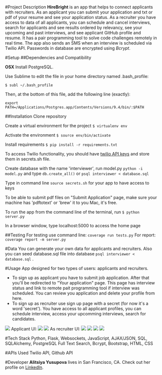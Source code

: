 #Project Description
**HireBright** is an app that helps to connect applicants with recruiters. As an applicant you can submit your application and txt or pdf of your resume and see your application status. As a recruiter you have access to data of all applicants, you can schedule and cancel interviews, search for applicants and see results ordered by relevancy, see your upcoming and past interviews, and see applicant GitHub profile and resume. It has a pair programming tool to solve code challenges remotely in real time. The app also sends an SMS when an interview is scheduled via Twilio API. Passwords in database are encrypted using *Bcrypt*.

#Setup
##Dependencies and Compatibility

**OSX** Install PostgreSQL.

Use Sublime to edit the file in your home directory named .bash_profile:

``` $ subl ~/.bash_profile ``` 

Then, at the bottom of this file, add the following line (exactly):

``` export PATH=/Applications/Postgres.app/Contents/Versions/9.4/bin/:$PATH ``` 


##Installation
Clone repository

Create a virtual environment for the project 
``` $ virtualenv env ```

Activate the environment 
``` $ source env/bin/activate ```

Install requirements
``` $ pip install -r requirements.txt ```
    
To access Twilio functionality, you should have [twilio API keys](https://www.twilio.com/docs/api/rest/sending-messages) and store them in secrets.sh file.

Create database with the name 'interviewer', run model.py
``` python -i model.py ``` and type ```db.create_all()``` or ``` psql interviewer < database.sql ```

Type in command line ``` source secrets.sh ``` for your app to have access to keys

To be able to submit pdf files on "Submit Application" page, make sure your machine has 'pdftotext' or 'brew' it to you Mac, it's free.

To run the app from the command line of the terminal, run 
``` $ python server.py ```

In a browser window, type localhost:5000 to access the home page

##Testing
For testing use command line:
` coverage run tests.py `
For report: 
` coverage report -m server.py `

#Data
You can generate your own data for applicants and recruiters. Also you can seed database.sql file into database `psql interviewer < database.sql` .  

#Usage
App designed for two types of users: applicants and recruiters. 
+ To sign up as applicant you have to submit job application. After that you'll be redirected to "Your application" page. This page has interview status and link to remote pait programming tool if interview was scheduled. You can review you application and delete your profile from here. 
+ To sign up as recruiter use sign up page with a secret (for now it's a word 'secret'). You have access to all applicant profiles, you can schedule interview, access your upcomming interviews, search for candidates. 

![](/readme-files/demo.gif)
Applicant UI:
![](readme-files/application.png)
![](readme-files/status.png)
As recruiter UI:
![](readme-files/applicants.png)
![](readme-files/search.png)
![](readme-files/interviews.png)
![](readme-files/profile.png)


#Tech Stack
Python, Flask, Websockets, JavaScript, AJAX/JSON, SQL, SQLAlchemy, PostgreSQL Full Text Search, Bcrypt, Bootstrap, HTML, CSS

#APIs Used
Twilio API, Github API

#Developer
**Alitsiya Yusupova** lives in San Francisco, CA. Check out her profile on [LinkedIn](https://www.linkedin.com/in/alitsiyayusupova).
